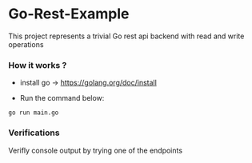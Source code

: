 # Go-Rest-Example
This project represents a trivial Go rest api backend with read and write operations

### How it works ?
* install go -> https://golang.org/doc/install

* Run the command below:
```
go run main.go
```

### Verifications
Verifly console output by trying one of the endpoints
